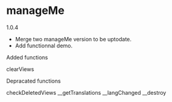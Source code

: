 manageMe
========

1.0.4
- Merge two manageMe version to be uptodate.
- Add functionnal demo.

Added functions

clearViews

Depracated functions

checkDeletedViews
__getTranslations
__langChanged
__destroy